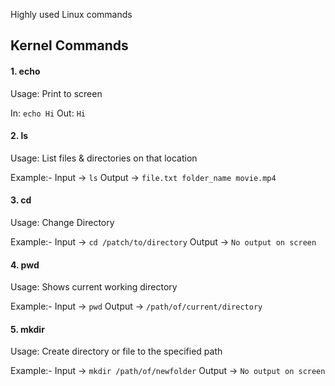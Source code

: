 Highly used Linux commands
## Kernel Commands

#### 1. echo
Usage: Print to screen

In: `echo Hi`
Out: `Hi`
#### 2. ls
Usage: List files & directories on that location

Example:-
Input -> `ls`
Output -> `file.txt folder_name movie.mp4`

#### 3. cd
Usage: Change Directory

Example:-
Input -> `cd /patch/to/directory`
Output -> `No output on screen`

#### 4. pwd
Usage: Shows current working directory

Example:-
Input -> `pwd`
Output -> `/path/of/current/directory`

#### 5. mkdir
Usage: Create directory or file to the specified path

Example:-
Input -> `mkdir /path/of/newfolder`
Output -> `No output on screen`

